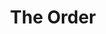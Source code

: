 ---
layout: playlist
title: "The Order"
startDate: 2024
endDate: under development
songs: [
    ghosts-of-failure,
    buried-escalade,
    damp,
    bass-and-piano,
    # empty-casino,
    codes-vocal,
    humble,
    cymaprodz,
    summer-snare,
    close-to-damaged,
    baby-defendant,
    own-me,
    dreams-of-then,
    think-about-you,
    love-rain,
    tongue-tied,
    distant-lover,
    lovesick,
    # loyal-orchid,
    # i-need-you,
    days-like-that,
    hey,
    eternity,
    blurry-eternity,    
    rose-colored-doubt,
]
---